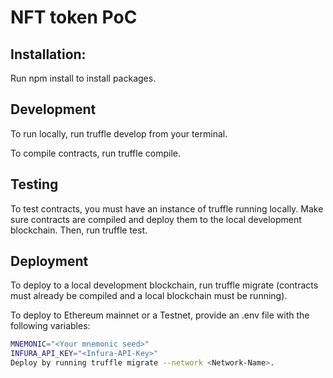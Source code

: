 # NFT token PoC

## Installation:
Run npm install to install packages.

## Development
To run locally, run truffle develop from your terminal.

To compile contracts, run truffle compile.

## Testing
To test contracts, you must have an instance of truffle running locally. Make sure contracts are compiled and deploy them to the local development blockchain. Then, run truffle test.

## Deployment
To deploy to a local development blockchain, run truffle migrate (contracts must already be compiled and a local blockchain must be running).

To deploy to Ethereum mainnet or a Testnet, provide an .env file with the following variables:
```bash
MNEMONIC="<Your mnemonic seed>"
INFURA_API_KEY="<Infura-API-Key>"
Deploy by running truffle migrate --network <Network-Name>.
```
